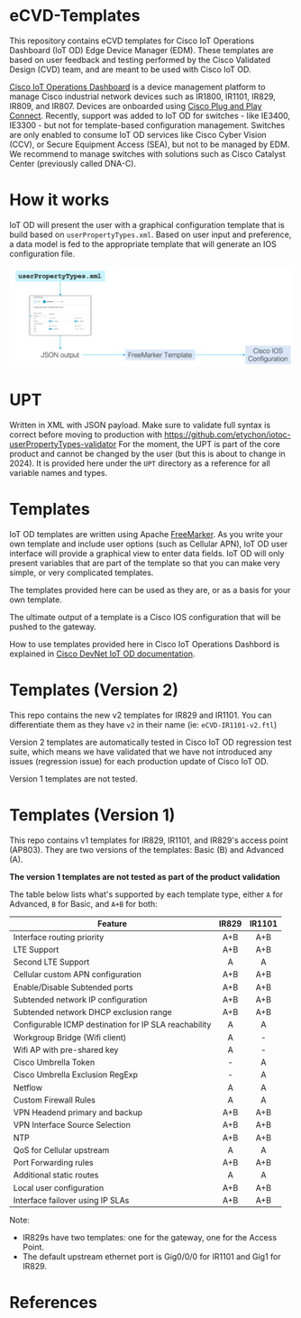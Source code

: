 
# eCVD-Templates

This repository contains eCVD templates for Cisco IoT Operations Dashboard (IoT OD) Edge Device Manager (EDM). These templates are based on user feedback and testing performed by the Cisco Validated Design (CVD) team, and are meant to be used with Cisco IoT OD.

[Cisco IoT Operations Dashboard](https://developer.cisco.com/docs/iotod/) is a device management platform to manage Cisco industrial network devices such as IR1800, IR1101, IR829, IR809, and IR807. Devices are onboarded using [Cisco Plug and Play Connect](https://www.cisco.com/c/en/us/buy/smart-accounts/plug-play-connect.html). Recently, support was added to IoT OD for switches - like IE3400, IE3300 - but not for template-based configuration management. Switches are only enabled to consume IoT OD services like Cisco Cyber Vision (CCV), or Secure Equipment Access (SEA), but not to be managed by EDM. We recommend to manage switches with solutions such as Cisco Catalyst Center (previously called DNA-C).

# How it works

IoT OD will present the user with a graphical configuration template that is build based on `userPropertyTypes.xml`. Based on user input and preference, a data model is fed to the appropriate template that will generate an IOS configuration file.

![flow.png](images/flow.png)

# UPT

Written in XML with JSON payload. Make sure to validate full syntax is correct before moving to production with https://github.com/etychon/iotoc-userPropertyTypes-validator
For the moment, the UPT is part of the core product and cannot be changed by the user (but this is about to change in 2024). 
It is provided here under the `UPT` directory as a reference for all variable names and types.

# Templates

IoT OD templates are written using Apache [FreeMarker](https://freemarker.apache.org/). As you write your own template and include user options (such as Cellular APN), IoT OD user interface will provide a graphical view to enter data fields. IoT OD will only present variables that are part of the template so that you can make very simple, or very complicated templates.

The templates provided here can be used as they are, or as a basis for your own template.

The ultimate output of a template is a Cisco IOS configuration that will be pushed to the gateway.

How to use templates provided here in Cisco IoT Operations Dashbord is explained in [Cisco DevNet IoT OD documentation](https://developer.cisco.com/docs/iotod/#!manage-templates-and-groups/add-and-manage-configurations).

# Templates (Version 2)

This repo contains the new v2 templates for IR829 and IR1101. You can differentiate them as they have `v2` in their name (ie: `eCVD-IR1101-v2.ftl`)

Version 2 templates are automatically tested in Cisco IoT OD regression test suite, which means we have validated that we have not introduced any issues (regression issue) for each production update of Cisco IoT OD.

Version 1 templates are not tested.

# Templates (Version 1)

This repo contains v1 templates for IR829, IR1101, and IR829's access point (AP803). They are two versions of the templates: Basic (B) and Advanced (A).

**The version 1 templates are not tested as part of the product validation**


The table below lists what's supported by each template type, either `A` for Advanced, `B` for Basic, and `A+B` for both:

| Feature                                         | IR829 | IR1101 |
|-------------------------------------------------|:----------:|:------:|
| Interface routing priority                            | A+B | A+B |
| LTE Support                                           | A+B | A+B |
| Second LTE Support                                    | A   |  A  |
| Cellular custom APN configuration                     | A+B | A+B |
| Enable/Disable Subtended ports                        | A+B| A+B |
| Subtended network IP configuration                    | A+B | A+B |
| Subtended network DHCP exclusion range                | A+B | A+B |
| Configurable ICMP destination for IP SLA reachability | A | A |
| Workgroup Bridge (Wifi client)                        | A | - |
| Wifi AP with pre-shared key                           | A | - |
| Cisco Umbrella Token                                  | - | A |
| Cisco Umbrella Exclusion RegExp                       | - | A |
| Netflow                                               | A | A |
| Custom Firewall Rules                                 | A | A |
| VPN Headend primary and backup                        | A+B | A+B |
| VPN Interface Source Selection                        | A+B | A+B |
| NTP                                                   | A+B | A+B |
| QoS for Cellular upstream                             | A | A |
| Port Forwarding rules                                 | A+B | A+B |
| Additional static routes                              | A | A |
| Local user configuration                              | A+B | A+B |
| Interface failover using IP SLAs                      | A+B | A+B |

Note:
* IR829s have two templates: one for the gateway, one for the Access Point.
* The default upstream ethernet port is Gig0/0/0 for IR1101 and Gig1 for IR829.

# References
